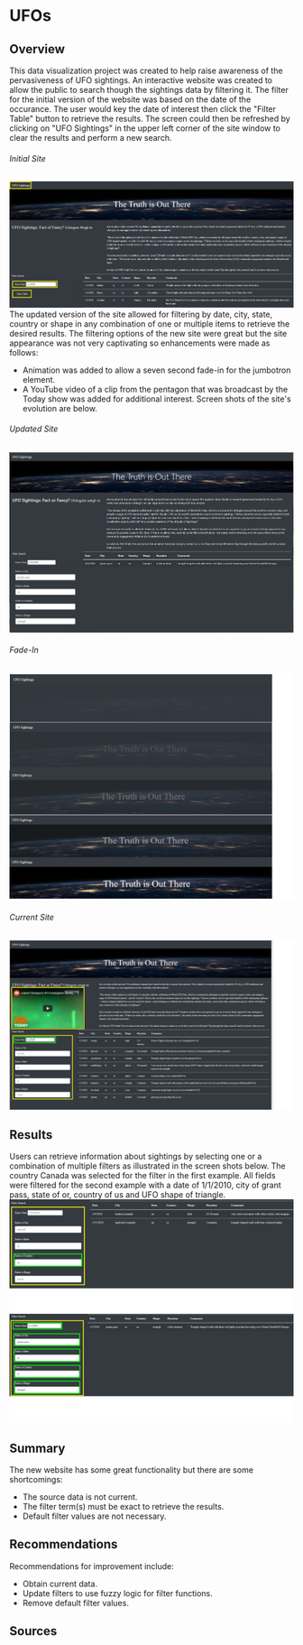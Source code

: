 # UFOs 
## Overview 
This data visualization project was created to help raise awareness of the pervasiveness of UFO sightings. An interactive website was created to allow the public to search though the sightings data by filtering it. The filter for the initial version of the website was based on the date of the occurance. The user would key the date of interest then click the "Filter Table" button to retrieve the results. The screen could then be refreshed by clicking on "UFO Sightings" in the upper left corner of the site window to clear the results and perform a new search.
###### Initial Site
![Orig_UFO_sightings](https://github.com/LleeMcD/UFOs/blob/main/static/images/Orig_UFO_sightings.png)
The updated version of the site allowed for filtering by date, city, state, country or shape in any combination of one or multiple items to retrieve the desired results. The filtering options of the new site were great but the site appearance was not very captivating so enhancements were made as follows:
- Animation was added to allow a seven second fade-in for the jumbotron element. 
- A YouTube video of a clip from the pentagon that was broadcast by the Today show was added for additional interest.
Screen shots of the site's evolution are below.
###### Updated Site 
![UFO_sightings_plain](https://github.com/LleeMcD/UFOs/blob/main/static/images/UFO_sightings_plain.png)
###### Fade-In
![UFO_sightings_fade-in](https://github.com/LleeMcD/UFOs/blob/main/static/images/UFO_sightings_fade-in.png)
###### Current Site
![Updated_UFO_sightings](https://github.com/LleeMcD/UFOs/blob/main/static/images/Updated_UFO_sightings.png)

## Results
Users can retrieve information about sightings by selecting one or a combination of multiple filters as illustrated in the screen shots below. The country Canada was selected for the filter in the first example. All fields were filtered for the second example with a date of 1/1/2010, city of grant pass, state of or, country of us and UFO shape of triangle.
![Filter_country](https://github.com/LleeMcD/UFOs/blob/main/static/images/Filter_country.png)
![Filter_all](https://github.com/LleeMcD/UFOs/blob/main/static/images/Filter_all.png)

## Summary
The new website has some great functionality but there are some shortcomings:
- The source data is not current.
- The filter term(s) must be exact to retrieve the results.
- Default filter values are not necessary.
## Recommendations
Recommendations for improvement include:
- Obtain current data.
- Update filters to use fuzzy logic for filter functions.
- Remove default filter values.

## Sources

